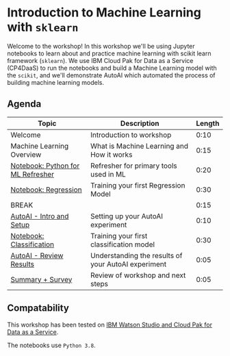 # Introduction to Machine Learning with `sklearn` 

Welcome to the workshop! In this workshop we'll be using Jupyter notebooks to learn about and practice machine learning with scikit learn framework (`sklearn`). We use IBM Cloud Pak for Data as a Service (CP4DaaS) to run the notebooks and build a Machine Learning model with the `scikit`, and we'll demonstrate AutoAI which automated the process of building machine learning models.

## Agenda

| Topic                                                                  | Description                                         | Length |
| ---------------------------------------------------------------------- | --------------------------------------------------- | ------ |
| Welcome                                                                | Introduction to workshop                            | 0:10   |
| Machine Learning Overview                                              | What is Machine Learning and How it works           | 0:15   |
| [Notebook: Python for ML Refresher](01-python-and-pandas-refresher.md) | Refresher for primary tools used in ML              | 0:20   |
| [Notebook: Regression](02-regression.md)                               | Training your first Regression Model                | 0:30   |
| BREAK                                                                  |                                                     | 0:15   |
| [AutoAI - Intro and Setup](04-AutoAI.md)                               | Setting up your AutoAI experiment                   | 0:10   |
| [Notebook: Classification](03-classification.md)                       | Training your first classification model            | 0:30   |
| [AutoAI - Review Results](04-AutoAI.md)                                | Understanding the results of your AutoAI experiment | 0:05   |
| [Summary + Survey](05-wrap-up.md)                                      | Review of workshop and next steps                   | 0:05   |



## Compatability

This workshop has been tested on [IBM Watson Studio and Cloud Pak for Data as a Service](https://dataplatform.cloud.ibm.com).

The notebooks use `Python 3.8`.
